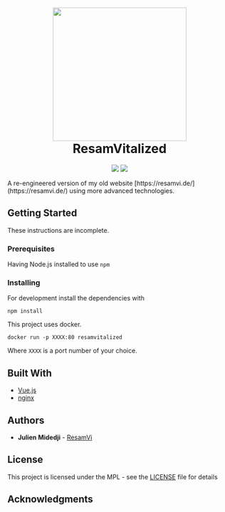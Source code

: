 <h1 align="center">
  <img src="https://resamvi.de/img/logo.png" width="300"></a>
  <br>
  ResamVitalized
</h1>
<p align="center">
<a href="https://travis-ci.org/ResamVi/resamvitalized"> <img src="https://travis-ci.org/ResamVi/resamvitalized.svg?branch=master"></a>
<a href="https://codeclimate.com/github/ResamVi/resamvitalized/maintainability"><img src="https://api.codeclimate.com/v1/badges/d3dd3d9b21beb3ffd798/maintainability" /></a>
</p>
A re-engineered version of my old website [https://resamvi.de/](https://resamvi.de/) using more advanced technologies.

## Getting Started

These instructions are incomplete.

### Prerequisites

Having Node.js installed to use `npm`

### Installing

For development install the dependencies with

```
npm install
```

This project uses docker.

```
docker run -p XXXX:80 resamvitalized
```

Where `XXXX` is a port number of your choice.


## Built With

* [Vue.js](https://vuejs.org/)
* [nginx](https://nginx.org/en/)


## Authors

* **Julien Midedji** - [ResamVi](https://github.com/ResamVi)

## License

This project is licensed under the MPL  - see the [LICENSE](LICENSE) file for details

## Acknowledgments



